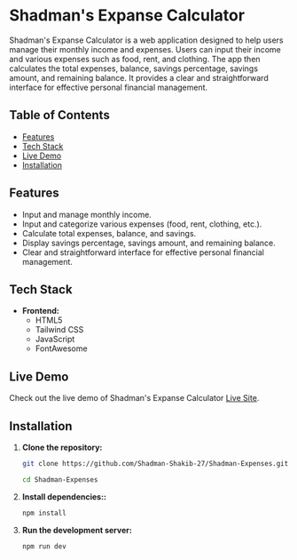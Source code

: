 # Shadman's Expanse Calculator

Shadman's Expanse Calculator is a web application designed to help users manage their monthly income and expenses. Users can input their income and various expenses such as food, rent, and clothing. The app then calculates the total expenses, balance, savings percentage, savings amount, and remaining balance. It provides a clear and straightforward interface for effective personal financial management.


## Table of Contents

- [Features](#features)
- [Tech Stack](#tech-stack)
- [Live Demo](#live-demo)
- [Installation](#installation)

## Features

- Input and manage monthly income.
- Input and categorize various expenses (food, rent, clothing, etc.).
- Calculate total expenses, balance, and savings.
- Display savings percentage, savings amount, and remaining balance.
- Clear and straightforward interface for effective personal financial management.

## Tech Stack

- **Frontend:**
  - HTML5
  - Tailwind CSS
  - JavaScript
  - FontAwesome

## Live Demo

Check out the live demo of Shadman's Expanse Calculator [Live Site](https://expanse-calculator-shadman.vercel.app/).

## Installation

1. **Clone the repository:**

   ```bash
   git clone https://github.com/Shadman-Shakib-27/Shadman-Expenses.git
   
   cd Shadman-Expenses

2. **Install dependencies::**

   ```bash
   npm install

3. **Run the development server:**

   ```bash
   npm run dev

